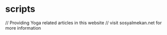 # scripts

// Providing Yoga related articles in this website 
// visit sosyalmekan.net for more information 
